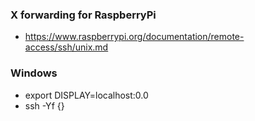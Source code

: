 ### X forwarding for RaspberryPi
- https://www.raspberrypi.org/documentation/remote-access/ssh/unix.md

### Windows
- export DISPLAY=localhost:0.0
- ssh -Yf {}
